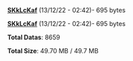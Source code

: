[**SKkLcKaf**](/data/SKkLcKaf.txt) (13/12/22 - 02:42)- 695 bytes

[**SKkLcKaf**](/data/SKkLcKaf.txt) (13/12/22 - 02:42)- 695 bytes

**Total Datas**: 8659

**Total Size**: 49.70 MB / 49.7 MB